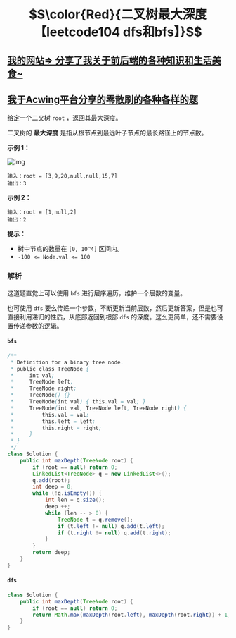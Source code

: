 # $$\color{Red}{二叉树最大深度【leetcode104 dfs和bfs】}$$

## [我的网站=> 分享了我关于前后端的各种知识和生活美食~](https://www.fanxy.cloud)

## [我于Acwing平台分享的零散刷的各种各样的题](https://www.acwing.com/blog/content/33005/) 

给定一个二叉树 `root` ，返回其最大深度。

二叉树的 **最大深度** 是指从根节点到最远叶子节点的最长路径上的节点数。

 

**示例 1：**

![img](https://assets.leetcode.com/uploads/2020/11/26/tmp-tree.jpg)

 

```
输入：root = [3,9,20,null,null,15,7]
输出：3
```

**示例 2：**

```
输入：root = [1,null,2]
输出：2
```

 

**提示：**

- 树中节点的数量在 `[0, 10^4]` 区间内。
- `-100 <= Node.val <= 100`



### 解析

这道题直觉上可以使用 `bfs` 进行层序遍历，维护一个层数的变量。

也可使用 `dfs` 要么传递一个参数，不断更新当前层数，然后更新答案，但是也可直接利用递归的性质，从底部返回到根部 `dfs` 的深度。这么更简单，还不需要设置传递参数的逻辑。

#### `bfs`

```java
/**
 * Definition for a binary tree node.
 * public class TreeNode {
 *     int val;
 *     TreeNode left;
 *     TreeNode right;
 *     TreeNode() {}
 *     TreeNode(int val) { this.val = val; }
 *     TreeNode(int val, TreeNode left, TreeNode right) {
 *         this.val = val;
 *         this.left = left;
 *         this.right = right;
 *     }
 * }
 */
class Solution {
    public int maxDepth(TreeNode root) {
        if (root == null) return 0;
        LinkedList<TreeNode> q = new LinkedList<>();
        q.add(root);
        int deep = 0;
        while (!q.isEmpty()) {
            int len = q.size();
            deep ++;
            while (len -- > 0) {
                TreeNode t = q.remove();
                if (t.left != null) q.add(t.left);
                if (t.right != null) q.add(t.right);
            } 
        }
        return deep;
    }
}
```



#### `dfs`

```java
class Solution {
    public int maxDepth(TreeNode root) {
        if (root == null) return 0;
        return Math.max(maxDepth(root.left), maxDepth(root.right)) + 1;
    }
}
```



